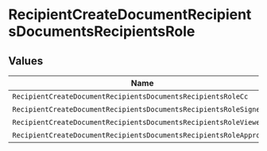 # RecipientCreateDocumentRecipientsDocumentsRecipientsRole


## Values

| Name                                                               | Value                                                              |
| ------------------------------------------------------------------ | ------------------------------------------------------------------ |
| `RecipientCreateDocumentRecipientsDocumentsRecipientsRoleCc`       | CC                                                                 |
| `RecipientCreateDocumentRecipientsDocumentsRecipientsRoleSigner`   | SIGNER                                                             |
| `RecipientCreateDocumentRecipientsDocumentsRecipientsRoleViewer`   | VIEWER                                                             |
| `RecipientCreateDocumentRecipientsDocumentsRecipientsRoleApprover` | APPROVER                                                           |